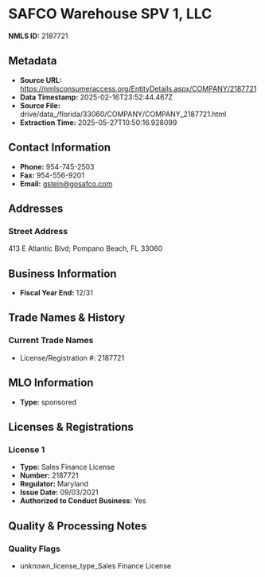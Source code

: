 # SAFCO Warehouse SPV 1, LLC

**NMLS ID:** 2187721

## Metadata
- **Source URL:** https://nmlsconsumeraccess.org/EntityDetails.aspx/COMPANY/2187721
- **Data Timestamp:** 2025-02-16T23:52:44.467Z
- **Source File:** drive/data_/florida/33060/COMPANY/COMPANY_2187721.html
- **Extraction Time:** 2025-05-27T10:50:16.928099

## Contact Information
- **Phone:** 954-745-2503
- **Fax:** 954-556-9201
- **Email:** gstein@gosafco.com

## Addresses
### Street Address
413 E Atlantic Blvd; Pompano Beach, FL 33060

## Business Information
- **Fiscal Year End:** 12/31

## Trade Names & History
### Current Trade Names
- License/Registration #: 2187721

## MLO Information
- **Type:** sponsored

## Licenses & Registrations

### License 1
- **Type:** Sales Finance License
- **Number:** 2187721
- **Regulator:** Maryland
- **Issue Date:** 09/03/2021
- **Authorized to Conduct Business:** Yes

## Quality & Processing Notes
### Quality Flags
- unknown_license_type_Sales Finance License
